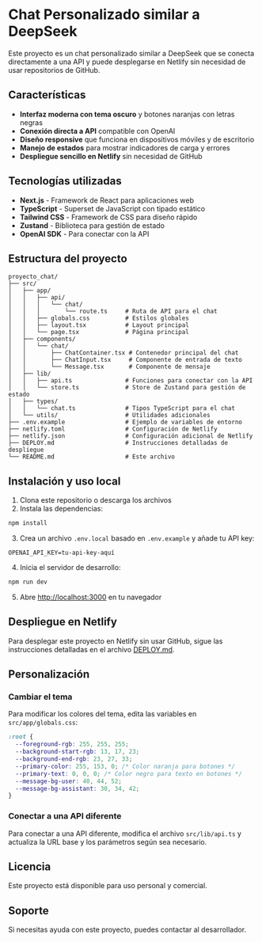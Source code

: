 # Chat Personalizado similar a DeepSeek

Este proyecto es un chat personalizado similar a DeepSeek que se conecta directamente a una API y puede desplegarse en Netlify sin necesidad de usar repositorios de GitHub.

## Características

- **Interfaz moderna con tema oscuro** y botones naranjas con letras negras
- **Conexión directa a API** compatible con OpenAI
- **Diseño responsive** que funciona en dispositivos móviles y de escritorio
- **Manejo de estados** para mostrar indicadores de carga y errores
- **Despliegue sencillo en Netlify** sin necesidad de GitHub

## Tecnologías utilizadas

- **Next.js** - Framework de React para aplicaciones web
- **TypeScript** - Superset de JavaScript con tipado estático
- **Tailwind CSS** - Framework de CSS para diseño rápido
- **Zustand** - Biblioteca para gestión de estado
- **OpenAI SDK** - Para conectar con la API

## Estructura del proyecto

```
proyecto_chat/
├── src/
│   ├── app/
│   │   ├── api/
│   │   │   └── chat/
│   │   │       └── route.ts     # Ruta de API para el chat
│   │   ├── globals.css          # Estilos globales
│   │   ├── layout.tsx           # Layout principal
│   │   └── page.tsx             # Página principal
│   ├── components/
│   │   └── chat/
│   │       ├── ChatContainer.tsx # Contenedor principal del chat
│   │       ├── ChatInput.tsx     # Componente de entrada de texto
│   │       └── Message.tsx       # Componente de mensaje
│   ├── lib/
│   │   ├── api.ts               # Funciones para conectar con la API
│   │   └── store.ts             # Store de Zustand para gestión de estado
│   ├── types/
│   │   └── chat.ts              # Tipos TypeScript para el chat
│   └── utils/                   # Utilidades adicionales
├── .env.example                 # Ejemplo de variables de entorno
├── netlify.toml                 # Configuración de Netlify
├── netlify.json                 # Configuración adicional de Netlify
├── DEPLOY.md                    # Instrucciones detalladas de despliegue
└── README.md                    # Este archivo
```

## Instalación y uso local

1. Clona este repositorio o descarga los archivos
2. Instala las dependencias:

```bash
npm install
```

3. Crea un archivo `.env.local` basado en `.env.example` y añade tu API key:

```
OPENAI_API_KEY=tu-api-key-aquí
```

4. Inicia el servidor de desarrollo:

```bash
npm run dev
```

5. Abre [http://localhost:3000](http://localhost:3000) en tu navegador

## Despliegue en Netlify

Para desplegar este proyecto en Netlify sin usar GitHub, sigue las instrucciones detalladas en el archivo [DEPLOY.md](DEPLOY.md).

## Personalización

### Cambiar el tema

Para modificar los colores del tema, edita las variables en `src/app/globals.css`:

```css
:root {
  --foreground-rgb: 255, 255, 255;
  --background-start-rgb: 13, 17, 23;
  --background-end-rgb: 23, 27, 33;
  --primary-color: 255, 153, 0; /* Color naranja para botones */
  --primary-text: 0, 0, 0; /* Color negro para texto en botones */
  --message-bg-user: 40, 44, 52;
  --message-bg-assistant: 30, 34, 42;
}
```

### Conectar a una API diferente

Para conectar a una API diferente, modifica el archivo `src/lib/api.ts` y actualiza la URL base y los parámetros según sea necesario.

## Licencia

Este proyecto está disponible para uso personal y comercial.

## Soporte

Si necesitas ayuda con este proyecto, puedes contactar al desarrollador.
